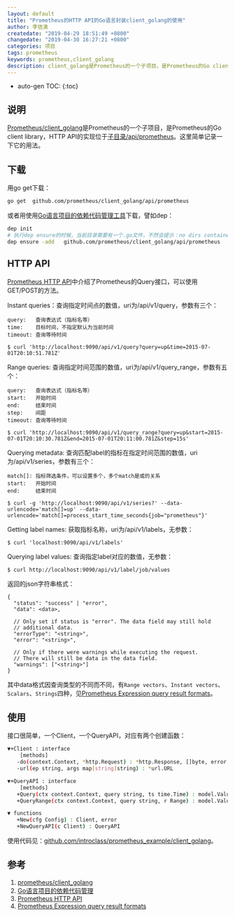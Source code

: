 ```yaml
---
layout: default
title: "Prometheus的HTTP API的Go语言封装client_golang的使用"
author: 李佶澳
createdate: "2019-04-29 18:51:49 +0800"
changedate: "2019-04-30 16:27:21 +0800"
categories: 项目
tags: prometheus
keywords: prometheus,client_golang
description: client_golang是Prometheus的一个子项目，是Prometheus的Go client library，HTTP API的实现位于
---
```


* auto-gen TOC:
{:toc}

## 说明

[Prometheus/client_golang][1]是Prometheus的一个子项目，是Prometheus的Go client library，HTTP API的实现位于[子目录/api/prometheus](https://github.com/prometheus/client_golang/tree/master/api/prometheus)。这里简单记录一下它的用法。

## 下载

用go get下载：

```sh
go get  github.com/prometheus/client_golang/api/prometheus
```

或者用使用[Go语言项目的依赖代码管理工具][2]下载，譬如dep：

```sh
dep init
# 执行dep ensure的时候，当前目录需要有一个.go文件，不然会提示：no dirs contained any Go code
dep ensure -add   github.com/prometheus/client_golang/api/prometheus
```

## HTTP API

[Prometheus HTTP API][3]中介绍了Prometheus的Query接口，可以使用GET/POST的方法。

Instant queries：查询指定时间点的数值，uri为/api/v1/query，参数有三个：

	query:   查询表达式（指标名等）
	time:    目标时间，不指定默认为当前时间
	timeout: 查询等待时间
	
	$ curl 'http://localhost:9090/api/v1/query?query=up&time=2015-07-01T20:10:51.781Z'

Range queries: 查询指定时间范围的数值，uri为/api/v1/query_range，参数有五个：

	query:   查询表达式（指标名等）
	start:   开始时间
	end:     结束时间
	step:    间距
	timeout: 查询等待时间
	
	$ curl 'http://localhost:9090/api/v1/query_range?query=up&start=2015-07-01T20:10:30.781Z&end=2015-07-01T20:11:00.781Z&step=15s'

Querying metadata: 查询匹配label的指标在指定时间范围的数值，uri为/api/v1/series，参数有三个：

	match[]: 指标筛选条件，可以设置多个，多个match是或的关系
	start:   开始时间
	end:     结束时间
	
	$ curl -g 'http://localhost:9090/api/v1/series?' --data-urlencode='match[]=up' --data-urlencode='match[]=process_start_time_seconds{job="prometheus"}'

Getting label names: 获取指标名称，uri为/api/v1/labels，无参数：

	$ curl 'localhost:9090/api/v1/labels'

Querying label values: 查询指定label对应的数值，无参数：

	$ curl http://localhost:9090/api/v1/label/job/values


返回的json字符串格式：

```
{
  "status": "success" | "error",
  "data": <data>,

  // Only set if status is "error". The data field may still hold
  // additional data.
  "errorType": "<string>",
  "error": "<string>",

  // Only if there were warnings while executing the request.
  // There will still be data in the data field.
  "warnings": ["<string>"]
}
```

其中data格式因查询类型的不同而不同，有`Range vectors`、`Instant vectors`、`Scalars`、`Strings`四种，见[Prometheus Expression query result formats][4]。

## 使用

接口很简单，一个Client，一个QueryAPI，对应有两个创建函数：

```sh
▼+Client : interface
    [methods]
   -do(context.Context, *http.Request) : *http.Response, []byte, error
   -url(ep string, args map[string]string) : *url.URL

▼+QueryAPI : interface
    [methods]
   +Query(ctx context.Context, query string, ts time.Time) : model.Value, error
   +QueryRange(ctx context.Context, query string, r Range) : model.Value, error

▼ functions
   +New(cfg Config) : Client, error
   +NewQueryAPI(c Client) : QueryAPI
```

使用代码见：[github.com/introclass/prometheus_example/client_golang](https://github.com/introclass/prometheus_example/blob/master/client_golang/main.go)。

## 参考

1. [prometheus/client_golang][1]
2. [Go语言项目的依赖代码管理][2]
3. [Prometheus HTTP API][3]
4. [Prometheus Expression query result formats][4]

[1]: https://github.com/prometheus/client_golang "prometheus/client_golang"
[2]: https://www.lijiaocn.com/programming/chapter-go/chapter04/01-dependency.html "Go语言项目的依赖代码管理"
[3]: https://prometheus.io/docs/prometheus/latest/querying/api/ "Prometheus HTTP API"
[4]: https://prometheus.io/docs/prometheus/latest/querying/api/#expression-query-result-formats "Prometheus Expression query result formats"
